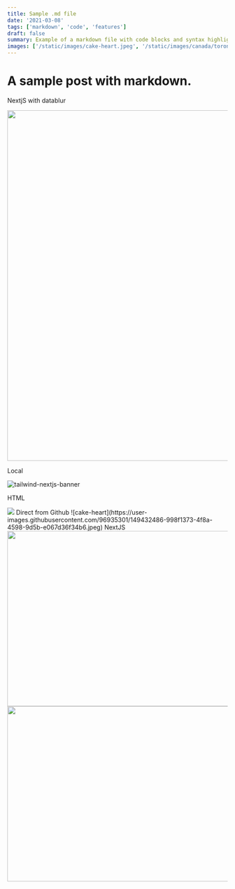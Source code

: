 ```yaml
---
title: Sample .md file
date: '2021-03-08'
tags: ['markdown', 'code', 'features']
draft: false
summary: Example of a markdown file with code blocks and syntax highlighting. We need at-least two lines of summary to match the height of an image with aspect ratio 3:4 on desktop
images: ['/static/images/cake-heart.jpeg', '/static/images/canada/toronto.jpg']
---
```


# A sample post with markdown.

NextjS with datablur

<Image src="/static/images/cake-heart.jpeg" layout="responsive" width="640" height="800" blurDataURL="data:image/png;base64,iVBORw0KGgoAAAANSUhEUgAAAAEAAAABCAYAAAAfFcSJAAAADUlEQVR42mMM33T8PwAGCQLRm4887QAAAABJRU5ErkJggg==" placeholder="blur" />

Local

![tailwind-nextjs-banner](/static/images/cake-heart.jpeg)

HTML

<img src="/static/images/cake-heart.jpeg"/>
Direct from Github
![cake-heart](https://user-images.githubusercontent.com/96935301/149432486-998f1373-4f8a-4598-9d5b-e067d36f34b6.jpeg)
NextJS
<Image src="/static/images/cake-heart.jpeg" layout="responsive" width="640" height="400" objectFit="contain"/>
<Image src="/static/images/momos.jpeg" layout="responsive" width="640" height="400" objectFit="contain"/>
